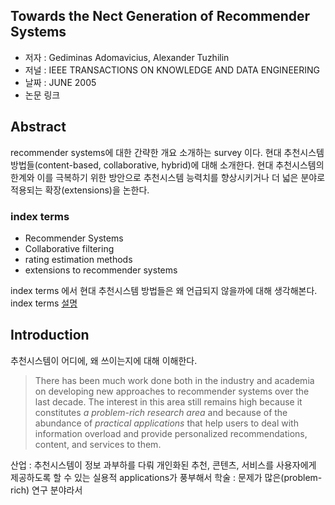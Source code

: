 ## Towards the Nect Generation of Recommender Systems

- 저자 : Gediminas Adomavicius, Alexander Tuzhilin
- 저널 : IEEE TRANSACTIONS ON KNOWLEDGE AND DATA ENGINEERING
- 날짜 : JUNE 2005
- 논문 링크

## Abstract
recommender systems에 대한 간략한 개요 소개하는 survey 이다. 현대 추천시스템 방법들(content-based, collaborative, hybrid)에 대해 소개한다. 
현대 추천시스템의 한계와 이를 극복하기 위한 방안으로 추천시스템 능력치를 향상시키거나 더 넓은 분야로 적용되는 확장(extensions)을 논한다.

### index terms

- Recommender Systems
- Collaborative filtering
- rating estimation methods
- extensions to recommender systems

index terms 에서 현대 추천시스템 방법들은 왜 언급되지 않을까에 대해 생각해본다. index terms [설명](https://essayreview.co.kr/%EB%85%BC%EB%AC%B8%EC%97%90-%EC%A0%81%ED%95%A9%ED%95%9C-%ED%82%A4%EC%9B%8C%EB%93%9Ckeywords-%EC%84%A0%ED%83%9D-%EB%B0%A9%EB%B2%95/)

## Introduction
추천시스템이 어디에, 왜 쓰이는지에 대해 이해한다.
> There has been much work done both in the industry and academia on developing new approaches to recommender systems over the last decade.
> The interest in this area still remains high because it constitutes *a problem-rich research area* and because of the abundance of *practical applications* that help users to deal with information overload and provide personalized recommendations, content, and services to them.

산업 : 추천시스템이 정보 과부하를 다뤄 개인화된 추천, 콘텐츠, 서비스를 사용자에게 제공하도록 할 수 있는 실용적 applications가 풍부해서
학술 : 문제가 많은(problem-rich) 연구 분야라서

